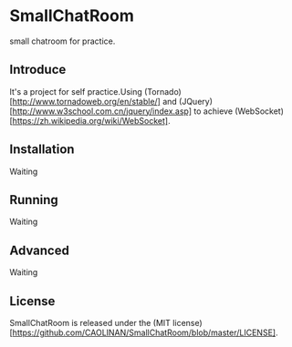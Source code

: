 # SmallChatRoom
small chatroom for practice.

## Introduce
It's a project for self practice.Using (Tornado)[http://www.tornadoweb.org/en/stable/] and (JQuery)[http://www.w3school.com.cn/jquery/index.asp] to achieve (WebSocket)[https://zh.wikipedia.org/wiki/WebSocket].

## Installation
Waiting

## Running
Waiting

## Advanced
Waiting

## License
SmallChatRoom is released under the (MIT license)[https://github.com/CAOLINAN/SmallChatRoom/blob/master/LICENSE].

